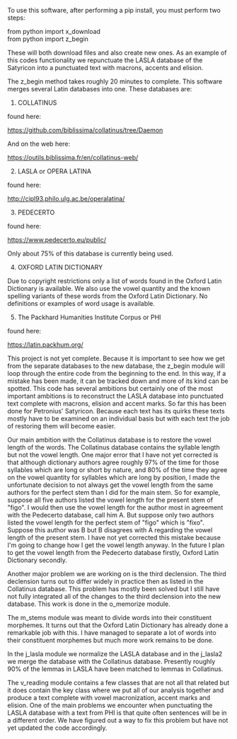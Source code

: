 




To use this software, after performing a pip install, you must perform two steps:

from python import x_download  
from python import z_begin  

These will both download files and also create new ones.  As an example of this codes functionality we repunctuate the LASLA database of the Satyricon into a punctuated text with macrons, accents and elision.

The z_begin method takes roughly 20 minutes to complete.  This software merges several Latin databases into one.  These databases are:

1. COLLATINUS

found here:

https://github.com/biblissima/collatinus/tree/Daemon

And on the web here:

https://outils.biblissima.fr/en/collatinus-web/



2. LASLA or OPERA LATINA

found here:

http://cipl93.philo.ulg.ac.be/operalatina/



3. PEDECERTO

found here:

https://www.pedecerto.eu/public/

Only about 75% of this database is currently being used.



4. OXFORD LATIN DICTIONARY

Due to copyright restrictions only a list of words found in the Oxford Latin Dictionary is available.  We also use the vowel quantity and the known spelling variants of these words from the Oxford Latin Dictionary.  No definitions or examples of word usage is available. 

5. The Packhard Humanities Institute Corpus or PHI 

found here:

https://latin.packhum.org/


This project is not yet complete.  Because it is important to see how we get from the separate databases to the new database, the z_begin module will loop through the entire code from the beginning to the end.  In this way, if a mistake has been made, it can be tracked down and more of its kind can be spotted.  This code has several ambitions but certainly one of the most important ambitions is to reconstruct the LASLA database into punctuated text complete with macrons, elision and accent marks.  So far this has been done for Petronius' Satyricon.  Because each text has its quirks these texts mostly have to be examined on an individual basis but with each text the job of restoring them will become easier. 

Our main ambition with the Collatinus database is to restore the vowel length of the words.  The Collatinus database contains the syllable length but not the vowel length.  One major error that I have not yet corrected is that although dictionary authors agree roughly 97% of the time for those syllables which are long or short by nature, and 80% of the time they agree on the vowel quantity for syllables which are long by position, I made the unfortunate decision to not always get the vowel length from the same authors for the perfect stem than I did for the main stem.  So for example, suppose all five authors listed the vowel length for the present stem of "figo".  I would then use the vowel length for the author most in agreement with the Pedecerto database, call him A.  But suppose only two authors listed the vowel length for the perfect stem of "figo" which is "fixo".  Suppose this author was B but B disagrees with A regarding the vowel length of the present stem.  I have not yet corrected this mistake because I'm going to change how I get the vowel length anyway.  In the future I plan to get the vowel length from the Pedecerto database firstly, Oxford Latin Dictionary secondly.

Another major problem we are working on is the third declension.  The third declension turns out to differ widely in practice then as listed in the Collatinus database.  This problem has mostly been solved but I still have not fully integrated all of the changes to the third declension into the new database.  This work is done in the o_memorize module. 

The m_stems module was meant to divide words into their constituent morphemes.  It turns out that the Oxford Latin Dictionary has already done a remarkable job with this.  I have managed to separate a lot of words into their constituent morphemes but much more work remains to be done. 

In the j_lasla module we normalize the LASLA database and in the j_lasla2 we merge the database with the Collatinus database.  Presently roughly 90% of the lemmas in LASLA have been matched to lemmas in Collatinus.  

The v_reading module contains a few classes that are not all that related but it does contain the key class where we put all of our analysis together and produce a text complete with vowel macronization, accent marks and elision.  One of the main problems we encounter when punctuating the LASLA database with a text from PHI is that quite often sentences will be in a different order.  We have figured out a way to fix this problem but have not yet updated the code accordingly.  




